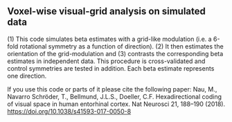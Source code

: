 ## Voxel-wise visual-grid analysis on simulated data
(1) This code simulates beta estimates with a grid-like modulation (i.e.
a 6-fold rotational symmetry as a function of direction). (2) It then estimates
the orientation of the grid-modulation and (3) contrasts the corresponding beta
estimates in independent data. This procedure is cross-validated and control
symmetries are tested in addition. Each beta estimate represents one direction.

If you use this code or parts of it please cite the following paper:
Nau, M., Navarro Schröder, T., Bellmund, J.L.S., Doeller, C.F.
Hexadirectional coding of visual space in human entorhinal cortex.
Nat Neurosci 21, 188–190 (2018). https://doi.org/10.1038/s41593-017-0050-8
